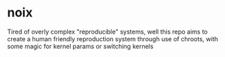 # noix
Tired of overly complex "reproducible" systems, well this repo aims to create a human friendly reproduction system through use of chroots, with some magic for kernel params or switching kernels
